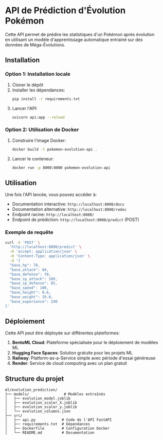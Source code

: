 # API de Prédiction d'Évolution Pokémon

Cette API permet de prédire les statistiques d'un Pokémon après évolution en utilisant un modèle d'apprentissage automatique entrainé sur des données de Méga-Évolutions.

## Installation

### Option 1: Installation locale

1. Cloner le dépôt
2. Installer les dépendances:
   ```bash
   pip install -r requirements.txt
   ```
3. Lancer l'API:
   ```bash
   uvicorn api:app --reload
   ```

### Option 2: Utilisation de Docker

1. Construire l'image Docker:
   ```bash
   docker build -t pokemon-evolution-api .
   ```
2. Lancer le conteneur:
   ```bash
   docker run -p 8000:8000 pokemon-evolution-api
   ```

## Utilisation

Une fois l'API lancée, vous pouvez accéder à:

- Documentation interactive: `http://localhost:8000/docs`
- Documentation alternative: `http://localhost:8000/redoc`
- Endpoint racine: `http://localhost:8000/`
- Endpoint de prédiction: `http://localhost:8000/predict` (POST)

### Exemple de requête

```bash
curl -X 'POST' \
  'http://localhost:8000/predict' \
  -H 'accept: application/json' \
  -H 'Content-Type: application/json' \
  -d '{
  "base_hp": 78,
  "base_attack": 84,
  "base_defense": 78,
  "base_sp_attack": 109,
  "base_sp_defense": 85,
  "base_speed": 100,
  "base_height": 0.6,
  "base_weight": 19.0,
  "base_experience": 240
}'
```

## Déploiement

Cette API peut être déployée sur différentes plateformes:

1. **BentoML Cloud**: Plateforme spécialisée pour le déploiement de modèles ML
2. **Hugging Face Spaces**: Solution gratuite pour les projets ML
3. **Railway**: Platform-as-a-Service simple avec période d'essai généreuse
4. **Render**: Service de cloud computing avec un plan gratuit

## Structure du projet

```
ml/evolution_prediction/
├── models/                # Modèles entraînés
│   ├── evolution_model.joblib
│   ├── evolution_scaler_X.joblib
│   ├── evolution_scaler_y.joblib
│   └── evolution_columns.json
├── src/
│   ├── api.py            # Code de l'API FastAPI
│   ├── requirements.txt  # Dépendances
│   ├── Dockerfile        # Configuration Docker
│   └── README.md         # Documentation
``` 